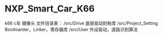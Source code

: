 # NXP_Smart_Car_K66
k66 c车 摄像头
文件目录表：
/src/Drive                底层驱动封帐库
/src/Project_Setting      Bootloarder，Linker，寄存器库
/src/User                 外设驱动，道路识别算法
